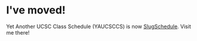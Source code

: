 # I've moved!
Yet Another UCSC Class Schedule (YAUCSCCS) is now [SlugSchedule](https://cabalex.github.io/slugschedule). Visit me there!